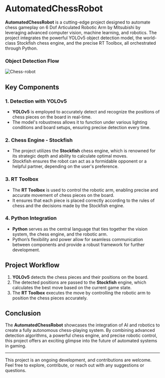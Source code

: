 # AutomatedChessRobot

**AutomatedChessRobot** is a cutting-edge project designed to automate chess gameplay on 6 Dof Articulated Robotic Arm by Mitsubishi by leveraging advanced computer vision, machine learning, and robotics. The project integrates the powerful YOLOv5 object detection model, the world-class Stockfish chess engine, and the precise RT Toolbox, all orchestrated through Python.

### Object Detection Flow
![Chess-robot](https://github.com/user-attachments/assets/943e5c9b-c953-40f2-be41-1516096fe48a)

## Key Components

### 1. Detection with YOLOv5
- **YOLOv5** is employed to accurately detect and recognize the positions of chess pieces on the board in real-time.
- The model's robustness allows it to function under various lighting conditions and board setups, ensuring precise detection every time.

### 2. Chess Engine - Stockfish
- The project utilizes the **Stockfish** chess engine, which is renowned for its strategic depth and ability to calculate optimal moves.
- Stockfish ensures the robot can act as a formidable opponent or a helpful partner, depending on the user's preference.

### 3. RT Toolbox
- The **RT Toolbox** is used to control the robotic arm, enabling precise and accurate movement of chess pieces on the board.
- It ensures that each piece is placed correctly according to the rules of chess and the decisions made by the Stockfish engine.

### 4. Python Integration
- **Python** serves as the central language that ties together the vision system, the chess engine, and the robotic arm.
- Python’s flexibility and power allow for seamless communication between components and provide a robust framework for further development.

## Project Workflow
1. **YOLOv5** detects the chess pieces and their positions on the board.
2. The detected positions are passed to the **Stockfish** engine, which calculates the best move based on the current game state.
3. The **RT Toolbox** executes the move by controlling the robotic arm to position the chess pieces accurately.

## Conclusion
The **AutomatedChessRobot** showcases the integration of AI and robotics to create a fully autonomous chess-playing system. By combining advanced detection algorithms, a powerful chess engine, and precise robotic control, this project offers an exciting glimpse into the future of automated systems in gaming.

---

This project is an ongoing development, and contributions are welcome. Feel free to explore, contribute, or reach out with any suggestions or questions.
